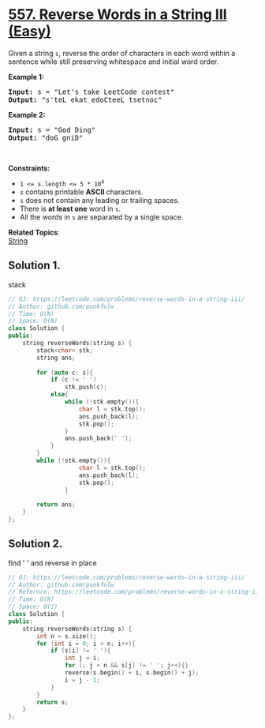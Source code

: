 # [557. Reverse Words in a String III (Easy)](https://leetcode.com/problems/reverse-words-in-a-string-iii/)

<p>Given a string <code>s</code>, reverse the order of characters in each word within a sentence while still preserving whitespace and initial word order.</p>

<p><strong>Example 1:</strong></p>

<pre><strong>Input:</strong> s = "Let's take LeetCode contest"
<strong>Output:</strong> "s'teL ekat edoCteeL tsetnoc"
</pre>

<p><strong>Example 2:</strong></p>

<pre><strong>Input:</strong> s = "God Ding"
<strong>Output:</strong> "doG gniD"
</pre>


<p>&nbsp;</p>
<p><strong>Constraints:</strong></p>

<ul>
  <li><code>1 &lt;= s.length &lt;= 5 * 10<sup>4</sup></code></li>
  <li><code>s</code> contains printable <b>ASCII</b> characters.</li>
  <li><code>s</code> does not contain any leading or trailing spaces.</li>
  <li>There is <b>at least one</b> word in <code>s</code>.</li>
  <li>All the words in <code>s</code> are separated by a single space.</li>
</ul>



**Related Topics**:  
[String](https://leetcode.com/tag/string/)



## Solution 1. 
stack

```cpp
// OJ: https://leetcode.com/problems/reverse-words-in-a-string-iii/
// Author: github.com/punkfulw
// Time: O(N)
// Space: O(N)
class Solution {
public:
    string reverseWords(string s) {
        stack<char> stk;
        string ans;
        
        for (auto c: s){
            if (c != ' ')
                stk.push(c);
            else{
                while (!stk.empty()){
                    char l = stk.top();
                    ans.push_back(l);
                    stk.pop();
                }
                ans.push_back(' ');
            }
        }
        while (!stk.empty()){
                    char l = stk.top();
                    ans.push_back(l);
                    stk.pop();
                }
        
        return ans;
    }
};
```

## Solution 2.
find ' ' and reverse in place

```cpp
// OJ: https://leetcode.com/problems/reverse-words-in-a-string-iii/
// Author: github.com/punkfulw
// Refernce: https://leetcode.com/problems/reverse-words-in-a-string-iii/discuss/101906/C%2B%2B-Java-Clean-Code
// Time: O(N)
// Space: O(1)
class Solution {
public:
    string reverseWords(string s) {
        int n = s.size();
        for (int i = 0; i < n; i++){
            if (s[i] != ' '){
                int j = i;
                for (; j < n && s[j] != ' '; j++){}
                reverse(s.begin() + i, s.begin() + j);
                i = j - 1;
            }
        }
        return s;
    }
};


```
